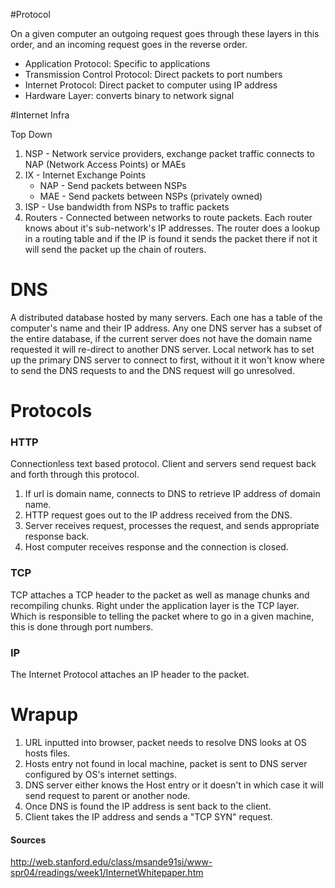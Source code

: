 #Protocol

On a given computer an outgoing request goes through these layers in this order, and an incoming
request goes in the reverse order.

- Application Protocol: Specific to applications
- Transmission Control Protocol: Direct packets to port numbers
- Internet Protocol: Direct packet to computer using IP address
- Hardware Layer: converts binary to network signal


#Internet Infra

Top Down

1. NSP - Network service providers, exchange packet traffic connects to NAP (Network Access Points) or MAEs
2. IX - Internet Exchange Points
    - NAP - Send packets between NSPs
    - MAE - Send packets between NSPs (privately owned)
3. ISP - Use bandwidth from NSPs to traffic packets
4. Routers - Connected between networks to route packets. Each router knows about it's sub-network's IP addresses. The router does a lookup in a routing table and if the IP is found it sends the packet there if not it will send the packet up the chain of routers.

# DNS

A distributed database hosted by many servers. Each one has a table of the computer's name and their IP address. Any one DNS server has a subset of the entire database, if the current server does not have the domain name requested it will re-direct to another DNS server. Local network has to set up the primary DNS server to connect to first, without it it won't know where to send the DNS requests to and the DNS request will go unresolved.

# Protocols

### HTTP

Connectionless text based protocol. Client and servers send request back and forth through this protocol.

1. If url is domain name, connects to DNS to retrieve IP address of domain name.
2. HTTP request goes out  to the IP address received from the DNS.
3. Server receives request, processes the request, and sends appropriate response back.
4. Host computer receives response and the connection is closed.

### TCP

TCP attaches a TCP header to the packet as well as manage chunks and recompiling chunks. Right under the application layer is the TCP layer. Which is responsible to telling the packet where to go in a given machine, this is done through port numbers.

### IP

The Internet Protocol attaches an IP header to the packet.


# Wrapup

1. URL inputted into browser, packet needs to resolve DNS looks at OS hosts files.
2. Hosts entry not found in local machine, packet is sent to DNS server configured by OS's internet settings.
3. DNS server either knows the Host entry or it doesn't in which case it will send request to parent or another node.
4. Once DNS is found the IP address is sent back to the client.
5. Client takes the IP address and sends a "TCP SYN" request.


#### Sources
http://web.stanford.edu/class/msande91si/www-spr04/readings/week1/InternetWhitepaper.htm
